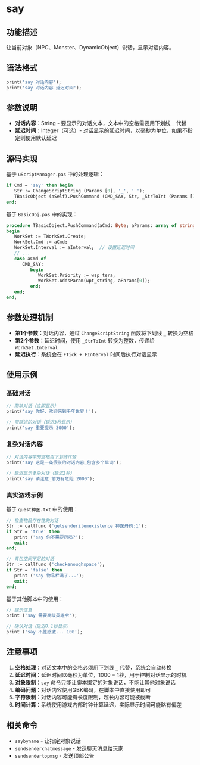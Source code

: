 # say

## 功能描述
让当前对象（NPC、Monster、DynamicObject）说话，显示对话内容。

## 语法格式
```pascal
print('say 对话内容');
print('say 对话内容 延迟时间');
```

## 参数说明
- **对话内容**：String - 要显示的对话文本，文本中的空格需要用下划线 `_` 代替
- **延迟时间**：Integer（可选）- 对话显示的延迟时间，以毫秒为单位，如果不指定则使用默认延迟

## 源码实现
基于 `uScriptManager.pas` 中的处理逻辑：

```pascal
if Cmd = 'say' then begin
   Str := ChangeScriptString (Params [0], '_', ' ');
   TBasicObject (aSelf).PushCommand (CMD_SAY, Str, _StrToInt (Params [1]));
end;
```

基于 `BasicObj.pas` 中的实现：

```pascal
procedure TBasicObject.PushCommand(aCmd: Byte; aParams: array of string; aInterval: Integer);
begin
   WorkSet := TWorkSet.Create;
   WorkSet.Cmd := aCmd;
   WorkSet.Interval := aInterval;  // 设置延迟时间
   // ...
   case aCmd of
      CMD_SAY:
         begin
            WorkSet.Priority := wsp_tera;
            WorkSet.AddsParam(wpt_string, aParams[0]);
         end;
   end;
end;
```

## 参数处理机制
- **第1个参数**：对话内容，通过 `ChangeScriptString` 函数将下划线 `_` 转换为空格 ` `
- **第2个参数**：延迟时间，使用 `_StrToInt` 转换为整数，传递给 `WorkSet.Interval`
- **延迟执行**：系统会在 `FTick + FInterval` 时间后执行对话显示

## 使用示例

### 基础对话
```pascal
// 简单对话（立即显示）
print('say 你好，欢迎来到千年世界！');

// 带延迟的对话（延迟3秒显示）
print('say 重要提示 3000');
```

### 复杂对话内容
```pascal
// 对话内容中的空格用下划线代替
print('say 这是一条很长的对话内容_包含多个单词');

// 延迟显示复杂对话（延迟2秒）
print('say 请注意_前方有危险 2000');
```

### 真实游戏示例
基于 `quest神医.txt` 中的使用：

```pascal
// 检查物品存在性的对话
Str := callfunc ('getsenderitemexistence 神医丹药:1');
if Str = 'true' then
   print ('say 你不需要药吗?');
   exit;
end;

// 背包空间不足的对话
Str := callfunc ('checkenoughspace');
if Str = 'false' then
   print ('say 物品栏满了...');
   exit;
end;
```

基于其他脚本中的使用：

```pascal
// 提示信息
print ('say 需要高级英雄令');

// 确认对话（延迟0.1秒显示）
print ('say 不胜感激... 100');
```

## 注意事项

1. **空格处理**：对话文本中的空格必须用下划线 `_` 代替，系统会自动转换
2. **延迟时间**：延迟时间以毫秒为单位，1000 = 1秒，用于控制对话显示的时机
3. **对象限制**：`say` 命令只能让脚本绑定的对象说话，不能让其他对象说话
4. **编码问题**：对话内容使用GBK编码，在脚本中直接使用即可
5. **字符限制**：对话内容可能有长度限制，超长内容可能被截断
6. **时间计算**：系统使用游戏内部时钟计算延迟，实际显示时间可能略有偏差

## 相关命令
- `saybyname` - 让指定对象说话
- `sendsenderchatmessage` - 发送聊天消息给玩家
- `sendsendertopmsg` - 发送顶部公告